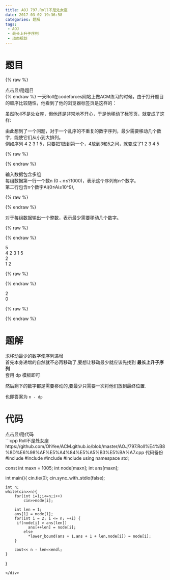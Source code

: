 ```yaml
---
title: AOJ 797.Roll不是处女座
date: 2017-03-02 19:36:58
categories: 题解
tags:
 - AOJ
 - 最长上升子序列
 - 动态规划
---
```


# 题目
{% raw %}
<div><div class="fold_hider"><div class="close hider_title">点击显/隐题目</div></div><div class="fold">
    <div class="oj">   
        <div class="part" title="Description">
{% endraw %}
一天Roll在codeforces网站上做ACM练习的时候，由于打开题目的顺序比较随性，他看到了他的浏览器标签页是这样的：  
  
虽然Roll不是处女座，但他还是非常地不开心，于是他移动了标签页，就变成了这样:  
  
由此想到了一个问题，对于一个乱序的不重复的数字序列，最少需要移动几个数字，能使它们从小到大排列。  
例如序列 4 2 3 1 5，只要把1放到第一个，4放到3和5之间，就变成了1 2 3 4 5  
  
  

{% raw %}
        </div>
        <div class="part" title="Input">
{% endraw %}
              
输入数据包含多组  
每组数据第一行一个数n (0﹤n≤?1000)，表示这个序列有n个数字。  
第二行包含n个数字Ai(0≤Ai≤10^9),  
  
  

{% raw %}
        </div>
        <div class="part" title="Output">
{% endraw %}
              
对于每组数据输出一个整数，表示最少需要移动几个数字。  
  
  

{% raw %}
        </div>
        <div class="samp">
            <div class="clear"></div>
            <div class="input part" title="Sample Input">
{% endraw %}
                  
5  
4 2 3 1 5  
2  
1 2  
  
  

{% raw %}
            </div>
            <div class="output part" title="Sample Output">
{% endraw %}
                  
2  
0  
  

{% raw %}
            </div>
            <div class="clear"></div>
        </div>
    </div>
</div></div>
{% endraw %}

<!--more-->
# 题解
求移动最少的数字使序列递增  
首先本身递增的自然就不必再移动了,要想让移动最少就应该先找到 **最长上升子序列**  
套用 dp 模板即可  

然后剩下的数字都是需要移动的,要最少只需要一次将他们放到最终位置.  

也即答案为 `n - dp`  

# 代码
<div><div class="fold_hider"><div class="close hider_title">点击显/隐代码</div></div><div class="fold">```cpp Roll不是处女座 https://github.com/OhYee/ACM.github.io/blob/master/AOJ/797.Roll%E4%B8%8D%E6%98%AF%E5%A4%84%E5%A5%B3%E5%BA%A7.cpp 代码备份
#include <cstdio>
#include <iostream>
#include <algorithm>
#include <cstring>
using namespace std;
 
const int maxn = 1005;
int node[maxn];
int ans[maxn];
 
int main(){
    cin.tie(0);
    cin.sync_with_stdio(false);
     
    int n;
    while(cin>>n){
        for(int i=1;i<=n;i++)
            cin>>node[i];
         
        int len = 1;
        ans[1] = node[1];
        for(int i = 2; i <= n; ++i) {
         if(node[i] > ans[len])
              ans[++len] = node[i];
            else
              *lower_bound(ans + 1,ans + 1 + len,node[i]) = node[i];
        }
 
        cout<< n - len<<endl;
    }
}

```
</div>